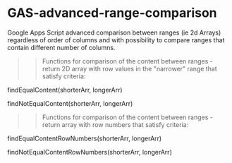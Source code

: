 # GAS-advanced-range-comparison


Google Apps Script advanced comparison between ranges (ie 2d Arrays) regardless of order of columns and with possibility to compare ranges that contain different number of columns.



>> Functions for comparison of the content between ranges - return 2D array with row values in the "narrower" range that satisfy criteria:

findEqualContent(shorterArr, longerArr)

findNotEqualContent(shorterArr, longerArr)



>> Functions for comparison of the content between ranges - return array with row numbers that satisfy criteria:

findEqualContentRowNumbers(shorterArr, longerArr)

findNotEqualContentRowNumbers(shorterArr, longerArr)
